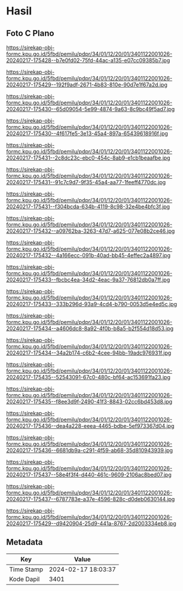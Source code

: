 # Hasil

## Foto C Plano

https://sirekap-obj-formc.kpu.go.id/5fbd/pemilu/pdpr/34/01/12/20/01/3401122001026-20240217-175428--b7e0fd02-75fd-44ac-a135-e07cc09385b7.jpg

https://sirekap-obj-formc.kpu.go.id/5fbd/pemilu/pdpr/34/01/12/20/01/3401122001026-20240217-175429--192f9adf-2671-4b83-810e-90d7e1f67a2d.jpg

https://sirekap-obj-formc.kpu.go.id/5fbd/pemilu/pdpr/34/01/12/20/01/3401122001026-20240217-175430--65d09054-5e99-4874-9a63-8c9bc49f5ad7.jpg

https://sirekap-obj-formc.kpu.go.id/5fbd/pemilu/pdpr/34/01/12/20/01/3401122001026-20240217-175430--4f617fe5-3e13-45a4-897a-65439618916f.jpg

https://sirekap-obj-formc.kpu.go.id/5fbd/pemilu/pdpr/34/01/12/20/01/3401122001026-20240217-175431--2c8dc23c-ebc0-454c-8ab9-e1cb1beaafbe.jpg

https://sirekap-obj-formc.kpu.go.id/5fbd/pemilu/pdpr/34/01/12/20/01/3401122001026-20240217-175431--91c7c9d7-9f35-45a4-aa77-1feeff4770dc.jpg

https://sirekap-obj-formc.kpu.go.id/5fbd/pemilu/pdpr/34/01/12/20/01/3401122001026-20240217-175431--f304bcda-634b-4119-8c98-32e4be4bfc3f.jpg

https://sirekap-obj-formc.kpu.go.id/5fbd/pemilu/pdpr/34/01/12/20/01/3401122001026-20240217-175432--a09762ba-3263-47d7-a625-077e08b2ce46.jpg

https://sirekap-obj-formc.kpu.go.id/5fbd/pemilu/pdpr/34/01/12/20/01/3401122001026-20240217-175432--4a166ecc-091b-40ad-bb45-4effec2a4897.jpg

https://sirekap-obj-formc.kpu.go.id/5fbd/pemilu/pdpr/34/01/12/20/01/3401122001026-20240217-175433--fbcbc4ea-34d2-4eac-9a37-76812db0a7ff.jpg

https://sirekap-obj-formc.kpu.go.id/5fbd/pemilu/pdpr/34/01/12/20/01/3401122001026-20240217-175433--333b296d-93a9-4cd4-b790-0053d5e4ed5c.jpg

https://sirekap-obj-formc.kpu.go.id/5fbd/pemilu/pdpr/34/01/12/20/01/3401122001026-20240217-175434--a4606dc8-8a92-4f0b-b8a5-b2f554d18d53.jpg

https://sirekap-obj-formc.kpu.go.id/5fbd/pemilu/pdpr/34/01/12/20/01/3401122001026-20240217-175434--34a2b174-c6b2-4cee-94bb-19adc976931f.jpg

https://sirekap-obj-formc.kpu.go.id/5fbd/pemilu/pdpr/34/01/12/20/01/3401122001026-20240217-175435--52543091-67c0-480c-bf64-ac153691fa23.jpg

https://sirekap-obj-formc.kpu.go.id/5fbd/pemilu/pdpr/34/01/12/20/01/3401122001026-20240217-175435--f8ee3d9f-2490-41f3-8843-02cc6bd453d8.jpg

https://sirekap-obj-formc.kpu.go.id/5fbd/pemilu/pdpr/34/01/12/20/01/3401122001026-20240217-175436--dea4a228-eeea-4465-bdbe-5ef973367d04.jpg

https://sirekap-obj-formc.kpu.go.id/5fbd/pemilu/pdpr/34/01/12/20/01/3401122001026-20240217-175436--6681db9a-c291-4f59-ab68-35d810943939.jpg

https://sirekap-obj-formc.kpu.go.id/5fbd/pemilu/pdpr/34/01/12/20/01/3401122001026-20240217-175437--58e4f3f4-d440-461c-9609-2106ac8bed07.jpg

https://sirekap-obj-formc.kpu.go.id/5fbd/pemilu/pdpr/34/01/12/20/01/3401122001026-20240217-175437--6787783e-a37e-4596-828c-d0deb0630144.jpg

https://sirekap-obj-formc.kpu.go.id/5fbd/pemilu/pdpr/34/01/12/20/01/3401122001026-20240217-175429--d9420904-25d9-441a-8767-2d2003334eb8.jpg


## Metadata

| Key        | Value               |
| ---------- | ------------------- |
| Time Stamp | 2024-02-17 18:03:37 |
| Kode Dapil | 3401                |



